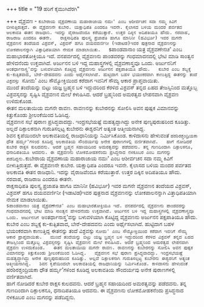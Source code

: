 +++
title = "19 ಹರಿಗೆ ಕೈಮುಗಿದೆರಗಿ"

+++
ವೈಶ್ರವಣ - `ಕುಬೇರಾಯ ವೈಶ್ರವಣಾಯ ಮಹಾರಾಜಾಯ ನಮಃ' ಎಂಬ ಆಶೀರ್ವಚನ ಸದಾ ನಮ್ಮ ಕಿವಿಗೆ ಬೀಳುತ್ತಿರುತ್ತದೆ. ಈ ವೈಶ್ರವಣನೇ ಕುಬೇರ. ಯಕ್ಷಾಧಿಪತಿ ಎಂದರೂ ಇವನೇ. ಕೈಲಾಸದ ಬಳಿಯ ಮಂದರ ಪರ್ವತದ ಅಲಕಾವತಿ ಈತನ ರಾಜಧಾನಿ. ಇದನ್ನು ವೈರಾಜವೆಂದೂ ಕರೆಯುತ್ತಾರೆ. ಉತ್ತರ ದಿಕ್ಕಿನ ಅದಿಪತಿಯೂ ಹೌದು. ನರವಾಹ, ರಾಜರಾಜ ಎಂದರೂ ಈತನೇ.  
ರಾಕ್ಷಸಾಧಿಪತಿ ಪುಲಸ್ತ್ಯ ಪ್ರಜಾಪತಿ ಹಾಗೂ ಮಾನಿನೀ (ಹವಿರ್ಭೂ) ಇವರ ಮಗನೇ ವೈಶ್ರವಣನ ತಂದೆಯದ ವಿಶ್ರವಸ್, ವಿಶ್ರವಸ್ ಹಗೂ ದಯವವರ್ಣಿನೀ (ಇಡಾಟಿಡ)ಇವರ ಪುತ್ರನಾದ ವೈಶ್ರವಣನನ್ನು ಲೋಕಪಾಲನನ್ನಾಗಿ ವಿತ್ತಾಧಿಪತಿಯಾಗಿ ನೇಮಕ ಮಾಡಲಾಯಿತು.  
`sಪಾಂಡವಾನಾಂ ಯತ್ರ ವೈಶ್ರವಣೇನಚ' ಎಂಬ ಮಹಾಭಾರತೋಕ್ತಿಯೂ ಇದೆ. ವನಪರ್ವದಲ್ಲಿ ವೈಶ್ರವಣನು ಪಾಂಡವರನ್ನು ಗಂಧಮಾದನದಲ್ಲಿ ಭೇಟಿ ಮಾಡಿ ಸಾಂತ್ವನ ಹೇಳಿದನೆಂದು ಉಕ್ತವಾಗಿದೆ. ಅರ್ಜುನನ ಬಳಿ ಇದ್ದ ಮಹಾಸ್ತ್ರಗಳಲ್ಲಿ ವೈಶ್ರವಣಾಸ್ತ್ರವೂ ಒಂದು. ಅರ್ಜುನನಿಗೆ `ಅಂತರ್ಧಾನಾಸ್ತ್ರ'ವನ್ನು ಬಳುವಳಿಯಾಗಿ ಕೊಟ್ಟಿದ್ದ ವೈಶ್ರವಣನು ಅರ್ಜುನನ ಪಕ್ಷಪಾತಿಯೂ ಹೌದು.  
ಕುಬೇರ ಎಂಬ ಶಬ್ದಕ್ಕೆ ಕು-ಕುತ್ಸಿತವಾದ, ಬೇರೆ-ದೇಹದವನು ಎಂದು ಅರ್ಥೈಸಲಾಗಿದೆ. ಹುಟ್ಟಿದಾಗ ಬಹಳ ಭಯಂಕರವಾಗಿ ಕಾಣುತ್ತಿದ್ದ ಈತನನ್ನು ತಂದೆ ವಿಶ್ರವಸ್ಸು `ಸೋಮ' ಎಂಬ ಸೌಮ್ಯೋಕ್ತಿಯಿಂದ ಕರೆದಾಗ ಇವನಿಗೆ ಸೌಮ್ಯ ಆಕಾರ ಪ್ರಾಪ್ತವಾಯಿತು.  
ಮುಂದೆ ತಂದೆಯನ್ನು ಬಿಟ್ಟು ಯಜ್ಞ ಬ್ರಹ್ಮನ ಬಳಿ ಇದ್ದುದರಿಂದ ಕೆರಳಿದ ವಿಶ್ರವಸ್ ತನ್ನದ ಏಹದ ತೇಜಸ್ಸಿನಿಂದ ಮತ್ತೊಬ್ಬ ವಿಶ್ರವಸ್ಸನನ್ನು ಸೃಷ್ಟಿಸಿ ವೈಶ್ರವಣನ ಮೇಲೆ ಕಳುಹಿಸಿದ. ಆದರೆ ಬ್ರಹ್ಮನಿಂದ ಅಮರತ್ವದ ಲೇಪನವಾಗಿ ವೈಶ್ರವಣ ಉಳಿದುಕೊಂಡ.  
ಈತನ ಮಲತಾಯಿಯ ಮಗನೇ ರಾವಣ. ರಾವಣನನ್ನು ಕುಬೇರನನ್ನು ಸೋಲಿಸಿ ಅವನ ಪುಷ್ಪಕ ವಿಮಾನವನ್ನು ಕಿತ್ತುಕೊಂಡು ಶ್ರೀಲಂಕೆಯಿಂದ ಓಡಿಸಿದ್ದ.  
ವೈಶ್ರವಣನ ಸಭೆ ಪುರಾಣ ಪ್ರಸಿದ್ಧವಾದದ್ದು. ಇಂದ್ರಸಭೆಯಷ್ಟೆ ಮಹತ್ವದ್ದಾಗಿದ್ದು ಅನೇಕ ಪುಣ್ಯಪುರುಷರಿಂದ ಕೂಡಿತ್ತು. ಅಲ್ಲದೆ ದಿಕ್ಪಾಲಕನಾಗಿ ಗುರುತಿಸಲ್ಪಟ್ಟ ಕುಬೇರನು ಈಶ್ವರನಿಗೆ ಅತ್ಯಂತ ಆತ್ಮೀಯನಾಗಿದ್ದ.  
ಶಿವನ ಕೃಪೆಯಿಂದಲೇ ಅಲಕಾವತಿಯಲ್ಲಿ ರಾಜಧಾನಿಯನ್ನು ನಿರ್ಮಿಸಿಕೊಂಡ. ಕಾಳಿದಾಸನು ಹೇಳುವಂತೆ `ಹರಶಿರಶ್ಚಂದ್ರಿಯಕಾ ಧೌತ ಹರ್ಮೃ'ಗಳಿಂದ ಕೂಡಿದ್ದ ಅಲಕಾವತಿಯ ಸೌಂದರ್ಯವು ಅನೇಕ ಪುರಾಣಗಳಲ್ಲಿ ವರ್ಣಿತವಾಗಿದೆ.  
ಹಾಗೆ ನೋಡಿದರೆ ಕುಬೇರ ರಾಕ್ಷಸ ಕುಲದವನು. ಆದರೆ ಬ್ರಹ್ಮನ ಸಹಾಯದಿಂದ ಅಮರತ್ವವನ್ನು ಪಡೆದವನು. ತನ್ನ ಗುಣದಿಂದಾಗಿ ದಿಕ್ಪಾಲಕನೂ, ಧನಾದಿಪತಿಯೂ ಆದವನು. ಈ ವೈಶ್ರವಣನು ಲೋಕಮೋಹಕನೆಂದು ಪ್ರಸಿದ್ಧನಾದ ನಳಕೂಬರ ಎಂಬ ಮಗನನ್ನು ಪಡೆದಿದ್ದನು.`ಕುಬೇರಾಯ ವೈಶ್ರವಣಾಯ ಮಹಾರಾಜಾಯ ನಮಃ' ಎಂಬ ಆಶೀರ್ವಚನ ಸದಾ ನಮ್ಮ ಕಿವಿಗೆ ಬೀಳುತ್ತಿರುತ್ತದೆ. ಈ ವೈಶ್ರವಣನೇ ಕುಬೇರ. ಯಕ್ಷಾಧಿಪತಿ ಎಂದರೂ ಇವನೇ. ಕೈಲಾಸದ ಬಳಿಯ ಮಂದರ ಪರ್ವತದ ಅಲಕಾವತಿ ಈತನ ರಾಜಧಾನಿ. ಇದನ್ನು ವೈರಾಜವೆಂದೂ ಕರೆಯುತ್ತಾರೆ. ಉತ್ತರ ದಿಕ್ಕಿನ ಅದಿಪತಿಯೂ ಹೌದು. ನರವಾಹ, ರಾಜರಾಜ ಎಂದರೂ ಈತನೇ.  
ರಾಕ್ಷಸಾಧಿಪತಿ ಪುಲಸ್ತ್ಯ ಪ್ರಜಾಪತಿ ಹಾಗೂ ಮಾನಿನೀ (ಹವಿರ್ಭೂ) ಇವರ ಮಗನೇ ವೈಶ್ರವಣನ ತಂದೆಯದ ವಿಶ್ರವಸ್, ವಿಶ್ರವಸ್ ಹಗೂ ದಯವವರ್ಣಿನೀ (ಇಡಾಟಿಡ)ಇವರ ಪುತ್ರನಾದ ವೈಶ್ರವಣನನ್ನು ಲೋಕಪಾಲನನ್ನಾಗಿ ವಿತ್ತಾಧಿಪತಿಯಾಗಿ ನೇಮಕ ಮಾಡಲಾಯಿತು.  
`sಪಾಂಡವಾನಾಂ ಯತ್ರ ವೈಶ್ರವಣೇನಚ' ಎಂಬ ಮಹಾಭಾರತೋಕ್ತಿಯೂ ಇದೆ. ವನಪರ್ವದಲ್ಲಿ ವೈಶ್ರವಣನು ಪಾಂಡವರನ್ನು ಗಂಧಮಾದನದಲ್ಲಿ ಭೇಟಿ ಮಾಡಿ ಸಾಂತ್ವನ ಹೇಳಿದನೆಂದು ಉಕ್ತವಾಗಿದೆ. ಅರ್ಜುನನ ಬಳಿ ಇದ್ದ ಮಹಾಸ್ತ್ರಗಳಲ್ಲಿ ವೈಶ್ರವಣಾಸ್ತ್ರವೂ ಒಂದು. ಅರ್ಜುನನಿಗೆ `ಅಂತರ್ಧಾನಾಸ್ತ್ರ'ವನ್ನು ಬಳುವಳಿಯಾಗಿ ಕೊಟ್ಟಿದ್ದ ವೈಶ್ರವಣನು ಅರ್ಜುನನ ಪಕ್ಷಪಾತಿಯೂ ಹೌದು.  
ಕುಬೇರ ಎಂಬ ಶಬ್ದಕ್ಕೆ ಕು-ಕುತ್ಸಿತವಾದ, ಬೇರೆ-ದೇಹದವನು ಎಂದು ಅರ್ಥೈಸಲಾಗಿದೆ. ಹುಟ್ಟಿದಾಗ ಬಹಳ ಭಯಂಕರವಾಗಿ ಕಾಣುತ್ತಿದ್ದ ಈತನನ್ನು ತಂದೆ ವಿಶ್ರವಸ್ಸು `ಸೋಮ' ಎಂಬ ಸೌಮ್ಯೋಕ್ತಿಯಿಂದ ಕರೆದಾಗ ಇವನಿಗೆ ಸೌಮ್ಯ ಆಕಾರ ಪ್ರಾಪ್ತವಾಯಿತು.  
ಮುಂದೆ ತಂದೆಯನ್ನು ಬಿಟ್ಟು ಯಜ್ಞ ಬ್ರಹ್ಮನ ಬಳಿ ಇದ್ದುದರಿಂದ ಕೆರಳಿದ ವಿಶ್ರವಸ್ ತನ್ನದ ಏಹದ ತೇಜಸ್ಸಿನಿಂದ ಮತ್ತೊಬ್ಬ ವಿಶ್ರವಸ್ಸನನ್ನು ಸೃಷ್ಟಿಸಿ ವೈಶ್ರವಣನ ಮೇಲೆ ಕಳುಹಿಸಿದ. ಆದರೆ ಬ್ರಹ್ಮನಿಂದ ಅಮರತ್ವದ ಲೇಪನವಾಗಿ ವೈಶ್ರವಣ ಉಳಿದುಕೊಂಡ.  
ಈತನ ಮಲತಾಯಿಯ ಮಗನೇ ರಾವಣ. ರಾವಣನನ್ನು ಕುಬೇರನನ್ನು ಸೋಲಿಸಿ ಅವನ ಪುಷ್ಪಕ ವಿಮಾನವನ್ನು ಕಿತ್ತುಕೊಂಡು ಶ್ರೀಲಂಕೆಯಿಂದ ಓಡಿಸಿದ್ದ.  
ವೈಶ್ರವಣನ ಸಭೆ ಪುರಾಣ ಪ್ರಸಿದ್ಧವಾದದ್ದು. ಇಂದ್ರಸಭೆಯಷ್ಟೆ ಮಹತ್ವದ್ದಾಗಿದ್ದು ಅನೇಕ ಪುಣ್ಯಪುರುಷರಿಂದ ಕೂಡಿತ್ತು. ಅಲ್ಲದೆ ದಿಕ್ಪಾಲಕನಾಗಿ ಗುರುತಿಸಲ್ಪಟ್ಟ ಕುಬೇರನು ಈಶ್ವರನಿಗೆ ಅತ್ಯಂತ ಆತ್ಮೀಯನಾಗಿದ್ದ.  
ಶಿವನ ಕೃಪೆಯಿಂದಲೇ ಅಲಕಾವತಿಯಲ್ಲಿ ರಾಜಧಾನಿಯನ್ನು ನಿರ್ಮಿಸಿಕೊಂಡ. ಕಾಳಿದಾಸನು ಹೇಳುವಂತೆ `ಹರಶಿರಶ್ಚಂದ್ರಿಯಕಾ ಧೌತ ಹರ್ಮೃ'ಗಳಿಂದ ಕೂಡಿದ್ದ ಅಲಕಾವತಿಯ ಸೌಂದರ್ಯವು ಅನೇಕ ಪುರಾಣಗಳಲ್ಲಿ ವರ್ಣಿತವಾಗಿದೆ.  
ಹಾಗೆ ನೋಡಿದರೆ ಕುಬೇರ ರಾಕ್ಷಸ ಕುಲದವನು. ಆದರೆ ಬ್ರಹ್ಮನ ಸಹಾಯದಿಂದ ಅಮರತ್ವವನ್ನು ಪಡೆದವನು. ತನ್ನ ಗುಣದಿಂದಾಗಿ ದಿಕ್ಪಾಲಕನೂ, ಧನಾದಿಪತಿಯೂ ಆದವನು. ಈ ವೈಶ್ರವಣನು ಲೋಕಮೋಹಕನೆಂದು ಪ್ರಸಿದ್ಧನಾದ ನಳಕೂಬರ ಎಂಬ ಮಗನನ್ನು ಪಡೆದಿದ್ದನು.